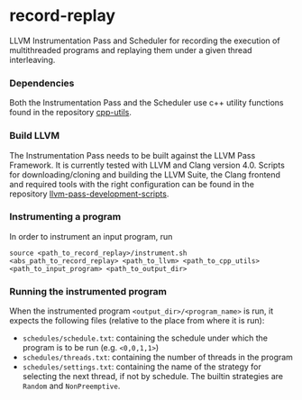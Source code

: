 # record-replay
LLVM Instrumentation Pass and Scheduler for recording the execution of multithreaded programs and
replaying them under a given thread interleaving.

### Dependencies
Both the Instrumentation Pass and the Scheduler use c++ utility functions found in the repository
[cpp-utils](https://github.com/s-vde/cpp-utils).

### Build LLVM
The Instrumentation Pass needs to be built against the LLVM Pass Framework.
It is currently tested with LLVM and Clang version 4.0.
Scripts for downloading/cloning and building the LLVM Suite, the Clang frontend
and required tools with the right configuration can be found in the repository
[llvm-pass-development-scripts](https://github.com/s-vde/llvm-pass-development-scripts).

### Instrumenting a program
In order to instrument an input program, run

`source <path_to_record_replay>/instrument.sh <abs_path_to_record_replay> <path_to_llvm> <path_to_cpp_utils> <path_to_input_program> <path_to_output_dir>`

### Running the instrumented program
When the instrumented program `<output_dir>/<program_name>` is run, it expects the following files (relative to the place from where it is run):
- `schedules/schedule.txt`: containing the schedule under which the program is to be run (e.g. `<0,0,1,1>`)
- `schedules/threads.txt`: containing the number of threads in the program
- `schedules/settings.txt`: containing the name of the strategy for selecting the next thread, if not by schedule. The builtin strategies are `Random` and `NonPreemptive`.
